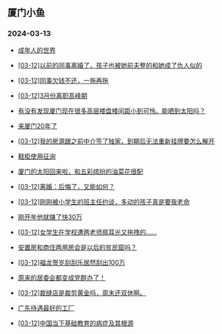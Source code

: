 ## 厦门小鱼 
### 2024-03-13

+ [成年人的世界](http://bbs.xmfish.com/read-htm-tid-18159257.html)

+ [[03-12]以前的同事离婚了，孩子也被她前夫整的和她成了仇人似的](http://bbs.xmfish.com/read-htm-tid-18159433.html)

+ [[03-12]同事欠钱不还，一拖再拖](http://bbs.xmfish.com/read-htm-tid-18159322.html)

+ [[03-12]3月份离职高峰期](http://bbs.xmfish.com/read-htm-tid-18159392.html)

+ [有没有发现厦门现在很多高层楼盘楼间距小到可怜。能晒到太阳吗？](http://bbs.xmfish.com/read-htm-tid-18159308.html)

+ [来厦门20年了](http://bbs.xmfish.com/read-htm-tid-18159225.html)

+ [[03-12]我的房源跟之前中介签了独家，到期后无法重新挂牌要怎么解开](http://bbs.xmfish.com/read-htm-tid-18159329.html)

+ [鞋柜使用征询](http://bbs.xmfish.com/read-htm-tid-18159261.html)

+ [厦门的太阳回来啦，和五彩缤纷的油菜花很配](http://bbs.xmfish.com/read-htm-tid-18159380.html)

+ [[03-12]离婚：后悔了，又能如何？](http://bbs.xmfish.com/read-htm-tid-18159552.html)

+ [[03-12]刚刚被小学生的班主任约谈，多动的孩子真是要我老命](http://bbs.xmfish.com/read-htm-tid-18159538.html)

+ [刚开年他就赚了快30万](http://bbs.xmfish.com/read-htm-tid-18159462.html)

+ [[03-12]女学生在学校遭两老师扇耳光又拖拽的……](http://bbs.xmfish.com/read-htm-tid-18159503.html)

+ [安置房和商住两用房会是以后的贫民窟吗？](http://bbs.xmfish.com/read-htm-tid-18159485.html)

+ [[03-12]福龙贺岁刮刮乐居然刮出100万](http://bbs.xmfish.com/read-htm-tid-18159509.html)

+ [原来的居委会都变成党群办了！](http://bbs.xmfish.com/read-htm-tid-18159390.html)

+ [[03-12]裁缝店是裁剪黄金吗，周末还双休啊。](http://bbs.xmfish.com/read-htm-tid-18159555.html)

+ [广东待遇最好的工厂](http://bbs.xmfish.com/read-htm-tid-18159593.html)

+ [[03-12]中国当下基础教育的病症及其根源](http://bbs.xmfish.com/read-htm-tid-18159430.html)

